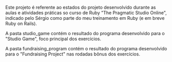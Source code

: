 Este projeto é referente ao estados do projeto desenvolvido durante as aulas e atividades práticas so curso de Ruby "The Pragmatic Studio Online", indicado pelo Sérgio como parte do meu treinamento em Ruby (e em breve Ruby on Rails).

A pasta studio_game contém o resultado do programa desenvolvido para o "Studio Game", foco principal dos exercícios.

A pasta fundraising_program contém o resultado do programa desenvolvido para o "Fundraising Project" nas rodadas bônus dos exercícios.